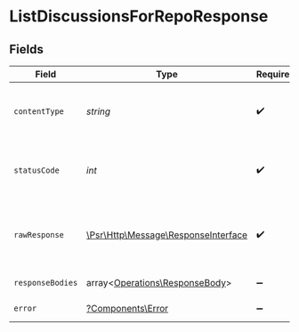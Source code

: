 # ListDiscussionsForRepoResponse


## Fields

| Field                                                                                                        | Type                                                                                                         | Required                                                                                                     | Description                                                                                                  |
| ------------------------------------------------------------------------------------------------------------ | ------------------------------------------------------------------------------------------------------------ | ------------------------------------------------------------------------------------------------------------ | ------------------------------------------------------------------------------------------------------------ |
| `contentType`                                                                                                | *string*                                                                                                     | :heavy_check_mark:                                                                                           | HTTP response content type for this operation                                                                |
| `statusCode`                                                                                                 | *int*                                                                                                        | :heavy_check_mark:                                                                                           | HTTP response status code for this operation                                                                 |
| `rawResponse`                                                                                                | [\Psr\Http\Message\ResponseInterface](https://www.php-fig.org/psr/psr-7/#33-psrhttpmessageresponseinterface) | :heavy_check_mark:                                                                                           | Raw HTTP response; suitable for custom response parsing                                                      |
| `responseBodies`                                                                                             | array<[Operations\ResponseBody](../../Models/Operations/ResponseBody.md)>                                    | :heavy_minus_sign:                                                                                           | A list of discussions.                                                                                       |
| `error`                                                                                                      | [?Components\Error](../../Models/Components/Error.md)                                                        | :heavy_minus_sign:                                                                                           | Error response                                                                                               |